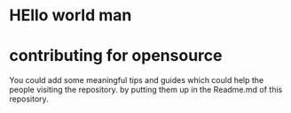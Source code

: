 <div>
  <h1>
    HEllo world man</h1>
  </h1>
  </div>
<div>
  <h1>
    contributing for opensource</h1>
  </h1>
  You could add some meaningful tips and guides which could help the people visiting the repository. by putting them up in the Readme.md of this repository. 
  </div>
